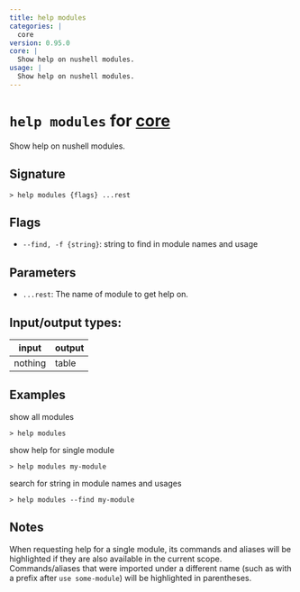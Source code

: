 ```yaml
---
title: help modules
categories: |
  core
version: 0.95.0
core: |
  Show help on nushell modules.
usage: |
  Show help on nushell modules.
---
```

<!-- This file is automatically generated. Please edit the command in https://github.com/nushell/nushell instead. -->

# `help modules` for [core](/commands/categories/core.md)

<div class='command-title'>Show help on nushell modules.</div>

## Signature

```> help modules {flags} ...rest```

## Flags

 -  `--find, -f {string}`: string to find in module names and usage

## Parameters

 -  `...rest`: The name of module to get help on.


## Input/output types:

| input   | output |
| ------- | ------ |
| nothing | table  |

## Examples

show all modules
```nu
> help modules

```

show help for single module
```nu
> help modules my-module

```

search for string in module names and usages
```nu
> help modules --find my-module

```

## Notes
When requesting help for a single module, its commands and aliases will be highlighted if they
are also available in the current scope. Commands/aliases that were imported under a different name
(such as with a prefix after `use some-module`) will be highlighted in parentheses.